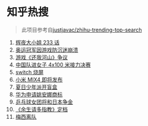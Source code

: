 # 知乎热搜

> 此项目参考自[justjavac/zhihu-trending-top-search](https://github.com/justjavac/zhihu-trending-top-search/blob/main/utils.ts)

<!-- BEGIN -->
  <!-- 最后更新时间:Fri Aug 06 2021 20:10:43 GMT+0000 (Coordinated Universal Time) -->
  1. [辉夜大小姐 233 话](https://www.zhihu.com/search?q=辉夜大小姐)
1. [奥运冠军因游戏防沉迷崩溃](https://www.zhihu.com/search?q=网络游戏)
1. [游戏《还我河山》争议](https://www.zhihu.com/search?q=还我河山)
1. [中国队进女子 4x100 米接力决赛](https://www.zhihu.com/search?q=女子接力赛)
1. [switch 烧屏](https://www.zhihu.com/search?q=switch)
1. [小米 MIX4 即将发布](https://www.zhihu.com/search?q=小米mix4)
1. [夏日少年派开盲盒](https://www.zhihu.com/search?q=夏日少年派)
1. [华为申请姚安娜商标](https://www.zhihu.com/search?q=姚安娜商标)
1. [乒乓球女团将和日本争金](https://www.zhihu.com/search?q=乒乓球女团)
1. [《余生请多指教》定档](https://www.zhihu.com/search?q=余生请多指教)
1. [梅西离队](https://www.zhihu.com/search?q=梅西)
  <!-- END -->